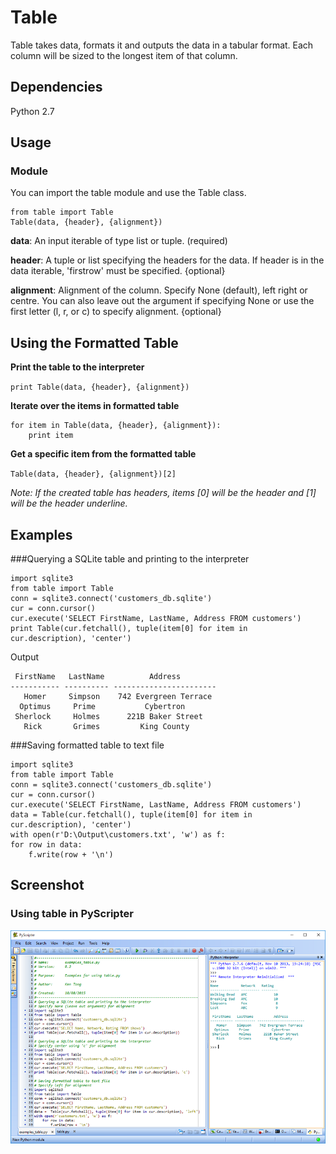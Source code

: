 # Table

Table takes data, formats it and outputs the data in a tabular format. Each column will be sized to the longest item of that column. 

## Dependencies
Python 2.7

## Usage
### Module
You can import the table module and use the Table class.

    from table import Table
    Table(data, {header}, {alignment})


**data**: An input iterable of type list or tuple. (required)

**header**: A tuple or list specifying the headers for the data. If header is in the data iterable, 'firstrow' must be specified. {optional}

**alignment**: Alignment of the column. Specify None (default), left right or centre. You can also leave out the argument if specifying None or use the first letter (l, r, or c) to specify alignment. {optional}

## Using the Formatted Table

**Print the table to the interpreter**

`print Table(data, {header}, {alignment})`

**Iterate over the items in formatted table**

    for item in Table(data, {header}, {alignment}):
        print item
    
**Get a specific item from the formatted table**

`Table(data, {header}, {alignment})[2]`

_Note: If the created table has headers, items [0] will be the header and [1] will be the header underline._

## Examples
###Querying a SQLite table and printing to the interpreter

    import sqlite3
    from table import Table
    conn = sqlite3.connect('customers_db.sqlite')
    cur = conn.cursor()
    cur.execute('SELECT FirstName, LastName, Address FROM customers')
    print Table(cur.fetchall(), tuple(item[0] for item in cur.description), 'center')

Output

     FirstName   LastName          Address        
    ----------- ---------- -----------------------
       Homer     Simpson    742 Evergreen Terrace 
      Optimus     Prime           Cybertron       
     Sherlock     Holmes      221B Baker Street   
       Rick       Grimes         King County      

###Saving formatted table to text file

    import sqlite3
    from table import Table
    conn = sqlite3.connect('customers_db.sqlite')
    cur = conn.cursor()
    cur.execute('SELECT FirstName, LastName, Address FROM customers')
    data = Table(cur.fetchall(), tuple(item[0] for item in cur.description), 'center')
    with open(r'D:\Output\customers.txt', 'w') as f:
    for row in data:
        f.write(row + '\n')

## Screenshot
### Using table in PyScripter
![Table in PyScripter](img/python-table.png)
